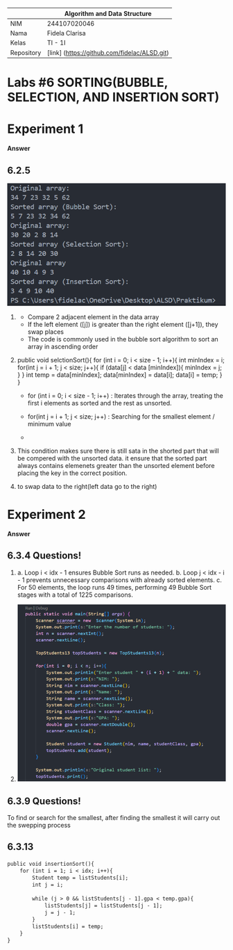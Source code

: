 |  | Algorithm and Data Structure |
|--|--|
| NIM |  244107020046  |
| Nama |  Fidela Clarisa |
| Kelas | TI - 1I |
| Repository | [link] (https://github.com/fidelac/ALSD.git) |

# Labs #6 SORTING(BUBBLE, SELECTION, AND INSERTION SORT)


# Experiment 1 
**Answer**
## 6.2.5
![Screenshot](../img/jobsheet6/Experiment1.png)
1.  - Compare 2 adjacent element in the data array
    - If the left element ([j]) is greater than the right element ([j+1]), they swap places
    - The code is commonly used in the bubble sort algorithm to sort an array in ascending order

2. 
    public void selctionSort(){
        for (int i = 0; i < size - 1; i++){
            int minIndex = i;
            for(int j = i + 1; j < size; j++){
                if (data[j] < data [minIndex]){
                    minIndex = j;
                }
            }
            int temp = data[minIndex];
            data[minIndex] = data[i];
            data[i] = temp;
        }
    }
    - for (int i = 0; i < size - 1; i++) : Iterates through the array, treating the first i elements as sorted and the rest as unsorted.

    - for(int j = i + 1; j < size; j++) : Searching for the smallest element / minimum value

    - 

3. This condition makes sure there is still sata in the shorted part that will be compered with the unsorted data. it ensure that the sorted part always contains elemenets greater than the unsorted element before placing the key in the correct position.

4. to swap data to the right(left data go to the right)


# Experiment 2
**Answer**
## 6.3.4 Questions!
1.  
    a. Loop i < idx - 1 ensures Bubble Sort runs as needed.
    b. Loop j < idx - i - 1 prevents unnecessary comparisons with already sorted elements.
    c. For 50 elements, the loop runs 49 times, performing 49 Bubble Sort stages with a total of 1225 comparisons.

2. ![Screenshot](../img/jobsheet6/modify%206.3.4.png)


## 6.3.9 Questions!
To find or search for the smallest, after finding the smallest it will carry out the swepping process

## 6.3.13
 
    public void insertionSort(){
        for (int i = 1; i < idx; i++){
            Student temp = listStudents[i];
            int j = i;

            while (j > 0 && listStudents[j - 1].gpa < temp.gpa){
                listStudents[j] = listStudents[j - 1];
                j = j - 1;
            }
            listStudents[i] = temp;
        }
    }

